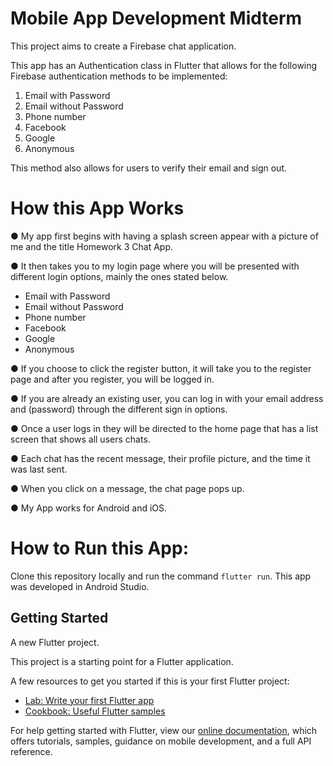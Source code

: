 # Mobile App Development Midterm

This project aims to create a Firebase chat application.

This app has an Authentication class in Flutter that allows for the following Firebase authentication methods to be implemented:

1. Email with Password
2. Email without Password
3. Phone number
4. Facebook
5. Google
6. Anonymous

This method also allows for users to verify their email and sign out.

# How this App Works

● My app first begins with having a splash screen appear with a picture of me and the title Homework 3 Chat App.

● It then takes you to my login page where you will be presented with different login options, mainly the ones stated below.

- Email with Password
- Email without Password
- Phone number
- Facebook
- Google
- Anonymous

● If you choose to click the register button, it will take you to the register page and after you register, you will be logged in.

● If you are already an existing user, you can log in with your email address and (password) through the different sign in options.

● Once a user logs in they will be directed to the home page that has a list screen that shows all users chats.

● Each chat has the recent message, their profile picture, and the time it was last sent.

● When you click on a message, the chat page pops up.

● My App works for Android and iOS.

# How to Run this App:

Clone this repository locally and run the command `flutter run`. This app was developed in Android Studio.

## Getting Started

A new Flutter project.

This project is a starting point for a Flutter application.

A few resources to get you started if this is your first Flutter project:

- [Lab: Write your first Flutter app](https://flutter.dev/docs/get-started/codelab)
- [Cookbook: Useful Flutter samples](https://flutter.dev/docs/cookbook)

For help getting started with Flutter, view our
[online documentation](https://flutter.dev/docs), which offers tutorials,
samples, guidance on mobile development, and a full API reference.

